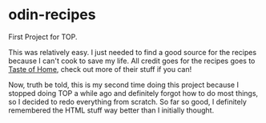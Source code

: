 # odin-recipes
First Project for TOP.

This was relatively easy. I just needed to find a good source for the recipes because I can't cook to save my life.
All credit goes for the recipes goes to [Taste of Home](www.tasteofhome.com), check out more of their stuff if you can!

Now, truth be told, this is my second time doing this project because I stopped doing TOP a while ago and definitely forgot how to do most things, so I decided to redo
everything from scratch. So far so good, I definitely remembered the HTML stuff way better than I initially thought.